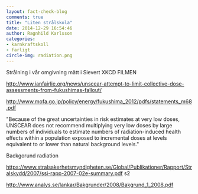 ```yaml
---
layout: fact-check-blog
comments: true
title: "Liten strålskola"
date: 2014-12-29 16:54:46
author: Ragnhild Karlsson
categories:
- karnkraftskoll
- farligt
circle-img: radiation.png
---
```


Strålning i vår omgivning mätt i Sievert
XKCD
FILMEN




http://www.ianfairlie.org/news/unscear-attempt-to-limit-collective-dose-assessments-from-fukushimas-fallout/

http://www.mofa.go.jp/policy/energy/fukushima_2012/pdfs/statements_m68.pdf

"Because of the great uncertainties in risk estimates at very low doses, UNSCEAR does not recommend multiplying very low doses by large numbers of individuals to estimate numbers of radiation-induced health effects within a population exposed to incremental doses at levels equivalent to or lower than natural background levels."


Backgorund radiation

https://www.stralsakerhetsmyndigheten.se/Global/Publikationer/Rapport/Stralskydd/2007/ssi-rapp-2007-02e-summary.pdf
s2

http://www.analys.se/lankar/Bakgrunder/2008/Bakgrund_1_2008.pdf